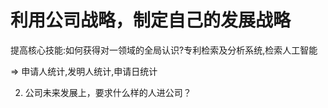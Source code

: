 # 利用公司战略，制定自己的发展战略

提高核心技能:如何获得对一领域的全局认识?专利检索及分析系统,检索人工智能

=> 申请人统计,发明人统计,申请日统计


2. 公司未来发展上，要求什么样的人进公司？